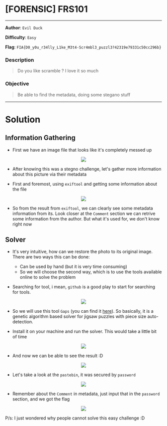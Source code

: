# [FORENSIC] FRS101

---

**Author**: `Evil Duck`

**Difficulty**: `Easy`

**Flag**: `FIA{D0_y0u_r34lly_L1ke_M3t4-Scr4mbl3_puzzl3?42319e79331c50cc296b}`

### Description

> Do you like scramble ? I love it so much
> 

### Objective

> Be able to find the metadata, doing some stegano stuff
> 

---

# Solution

## Information Gathering

- First we have an image file that looks like it's completely messed up

<p align="center">
  <img src="https://github.com/P5ySm1th/CTF/assets/100250271/06c58a9b-5cd4-4c7f-8434-9449f4962f80">
</p>

- After knowing this was a stegno challenge, let's gather more information about this picture via their metadata

- First and foremost, using `exiftool` and getting some information about the file

<p align="center">
  <img src="https://github.com/P5ySm1th/CTF/assets/100250271/c497ba42-93a8-4b98-a601-d1cee7b7a0e6">
</p>

- So from the result from `exiftool`, we can clearly see some metadata information from its. Look closer at the `Comment` section we can retrive some information from the author. But what it's used for, we don't know right now

## Solver

- It's very intuitive, how can we restore the photo to its original image. There are two ways this can be done:

    + Can be used by hand (but it is very time consuming)
    + So we will choose the second way, which is to use the tools available online to solve the problem

- Searching for tool, i mean, `github` is a good play to start for searching for tools.

<p align="center">
  <img src="https://github.com/P5ySm1th/CTF/assets/100250271/62623676-b4f7-4930-900a-28a9db48c0d4">
</p>

- So we will use this tool `Gaps` (you can find it [here](https://github.com/nemanja-m/gaps)). So basically, it is a genetic algorithm based solver for jigsaw puzzles with piece size auto-detection.

- Install it on your machine and run the solver. This would take a little bit of time

<p align="center">
  <img src="https://github.com/P5ySm1th/CTF/assets/100250271/4d394746-0294-45b9-89e4-0d5958d50f20">
</p>

- And now we can be able to see the result :D

<p align="center">
  <img src="https://github.com/P5ySm1th/CTF/assets/100250271/78a07a76-ee6e-4384-af87-92a61737579b">
</p>

- Let's take a look at the `pastebin`, it was secured by `password`

<p align="center">
  <img src="https://github.com/P5ySm1th/CTF/assets/100250271/93ed71a6-6629-4e74-b7ab-2ef1e674374a">
</p>

- Remember about the `Comment` in metadata, just input that in the `password` section, and we got the flag

<p align="center">
  <img src="https://github.com/P5ySm1th/CTF/assets/100250271/c196ac8e-68ac-4e6e-91c2-98692acc7c78">
</p>

P/s: I just wondered why people cannot solve this easy challenge :D